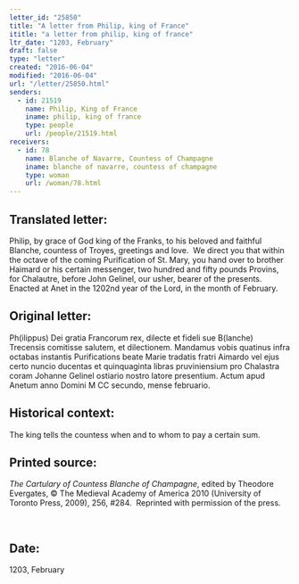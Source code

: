 ```yaml
---
letter_id: "25850"
title: "A letter from Philip, king of France"
ititle: "a letter from philip, king of france"
ltr_date: "1203, February"
draft: false
type: "letter"
created: "2016-06-04"
modified: "2016-06-04"
url: "/letter/25850.html"
senders:
  - id: 21519
    name: Philip, King of France
    iname: philip, king of france
    type: people
    url: /people/21519.html
receivers:
  - id: 78
    name: Blanche of Navarre, Countess of Champagne
    iname: blanche of navarre, countess of champagne
    type: woman
    url: /woman/78.html
---
```

<h2> Translated letter:</h2><p>Philip, by grace of God king of the Franks, to his beloved and faithful Blanche, countess of Troyes, greetings and love.&nbsp; We direct you that within the octave of the coming Purification of St. Mary, you hand over to brother Haimard or his certain messenger, two hundred and fifty pounds Provins, for Chalautre, before John Gelinel, our usher, bearer of the presents.&nbsp; Enacted at Anet in the 1202nd year of the Lord, in the month of February.</p><h2 class="mt-4"> Original letter:</h2><p>Ph(ilippus) Dei gratia Francorum rex, dilecte et fideli sue B(lanche) Trecensis comitisse salutem, et dilectionem. Mandamus vobis quatinus infra octabas instantis Purifications beate Marie tradatis fratri Aimardo vel ejus certo nuncio ducentas et quinquaginta libras pruviniensium pro Chalastra coram Johanne Gelinel ostiario nostro latore presentium. Actum apud Anetum anno Domini M CC secundo, mense februario.&nbsp;</p><h2 class="mt-4"> Historical context:</h2><p>The king tells the countess when and to whom to pay a certain sum.</p><h2 class="mt-4"> Printed source:</h2><p><i>The Cartulary of Countess Blanche of Champagne</i>, edited by Theodore Evergates, © The Medieval Academy of America 2010 (University of Toronto Press, 2009), 256, #284.&nbsp; Reprinted with permission of the press.</p><p>&nbsp;</p><h2 class="mt-4"> Date:</h2>1203, February